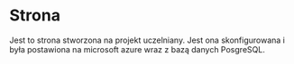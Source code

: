# Strona
Jest to strona stworzona na projekt uczelniany. Jest ona skonfigurowana i była postawiona na microsoft azure wraz z bazą danych PosgreSQL.

